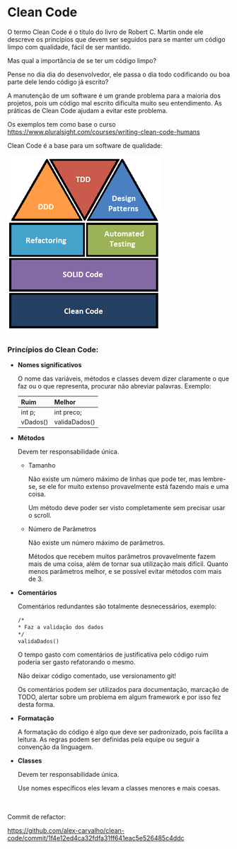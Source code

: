# Clean Code

O termo Clean Code é o título do livro de Robert C. Martin onde ele descreve os princípios que devem ser seguidos para se manter um código limpo com qualidade, fácil de ser mantido.
 
Mas qual a importância de se ter um código limpo? 

Pense no dia dia do desenvolvedor, ele passa o dia todo codificando ou boa parte dele lendo código já escrito?

A manutenção de um software é um grande problema para a maioria dos projetos, pois um código mal escrito dificulta muito seu entendimento. As práticas de Clean Code ajudam a evitar este problema.

Os exemplos tem como base o curso https://www.pluralsight.com/courses/writing-clean-code-humans


Clean Code é a base para um software de qualidade:
<br>

![Imagem](clean-code.png)


### Princípios do Clean Code:

* **Nomes significativos**

    O nome das variáveis, métodos e classes devem dizer claramente o que faz ou o que representa, procurar não abreviar palavras. Exemplo:

    | Ruim          | Melhor             |
    | ------------- |-------------       |
    | int p;        |int preco;          |
    | vDados()      |validaDados()       |    

 * **Métodos**

    Devem ter responsabilidade única.

    - Tamanho

        Não existe um número máximo de linhas que pode ter, mas lembre-se, se ele for muito extenso provavelmente está fazendo mais e uma coisa. 

        Um método deve poder ser visto completamente sem precisar usar o scroll.

    - Número de Parâmetros 

        Não existe um número máximo de parâmetros.

        Métodos que recebem muitos parâmetros provavelmente fazem mais de uma coisa, além de tornar sua utilização mais difícil. Quanto menos parâmetros melhor, e se possível evitar métodos com mais de 3.
 

* **Comentários**

    Comentários redundantes são totalmente desnecessários, exemplo:
    ```
    /*
    * Faz a validação dos dados
    */
    validaDados()
    ```
    O tempo gasto com comentários de justificativa pelo código ruim poderia ser gasto refatorando o mesmo.

    Não deixar código comentado, use versionamento git!

    Os comentários podem ser utilizados para documentação, marcação de TODO, alertar sobre um problema em algum framework e por isso fez desta forma.

* **Formatação**

    A formatação do código é algo que deve ser padronizado, pois facilita a leitura. As regras podem ser definidas pela equipe ou seguir a convenção da linguagem.

* **Classes**

    Devem ter responsabilidade única.

    Use nomes específicos eles levam a classes menores e mais coesas.

<br>
<br>
Commit de refactor: 

https://github.com/alex-carvalho/clean-code/commit/1f4e12ed4ca32fdfa31ff641eac5e526485c4ddc